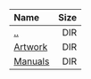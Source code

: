 |Name|Size|
|:---|---:|
|[..](../index.html)|DIR|
|[Artwork](Artwork/index.html)|DIR|
|[Manuals](Manuals/index.html)|DIR|
